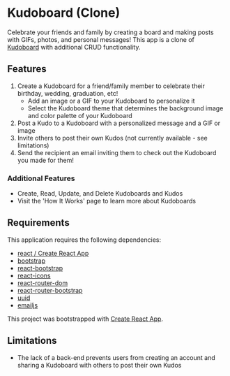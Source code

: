 # Kudoboard (Clone)

Celebrate your friends and family by creating a board and making posts with GIFs, photos, and personal messages! This app is a clone of [Kudoboard](https://www.kudoboard.com/) with additional CRUD functionality.

## Features

1. Create a Kudoboard for a friend/family member to celebrate their birthday, wedding, graduation, etc!
   - Add an image or a GIF to your Kudoboard to personalize it
   - Select the Kudoboard theme that determines the background image and color palette of your Kudoboard
2. Post a Kudo to a Kudoboard with a personalized message and a GIF or image
3. Invite others to post their own Kudos (not currently available - see limitations)
4. Send the recipient an email inviting them to check out the Kudoboard you made for them!

### Additional Features

- Create, Read, Update, and Delete Kudoboards and Kudos
- Visit the 'How It Works' page to learn more about Kudoboards

## Requirements

This application requires the following dependencies:

- [react / Create React App](https://create-react-app.dev/docs/getting-started/)
- [bootstrap](https://getbootstrap.com/docs/4.5/getting-started/introduction/)
- [react-bootstrap](https://react-bootstrap.github.io/getting-started/introduction/)
- [react-icons](https://react-icons.github.io/react-icons/)
- [react-router-dom](https://reactrouter.com/web/guides/quick-start)
- [react-router-bootstrap](https://www.npmjs.com/package/react-router-bootstrap)
- [uuid](https://www.npmjs.com/package/uuid)
- [emailjs](https://www.emailjs.com/docs/)

This project was bootstrapped with [Create React App](https://github.com/facebook/create-react-app).

## Limitations

- The lack of a back-end prevents users from creating an account and sharing a Kudoboard with others to post their own Kudos
